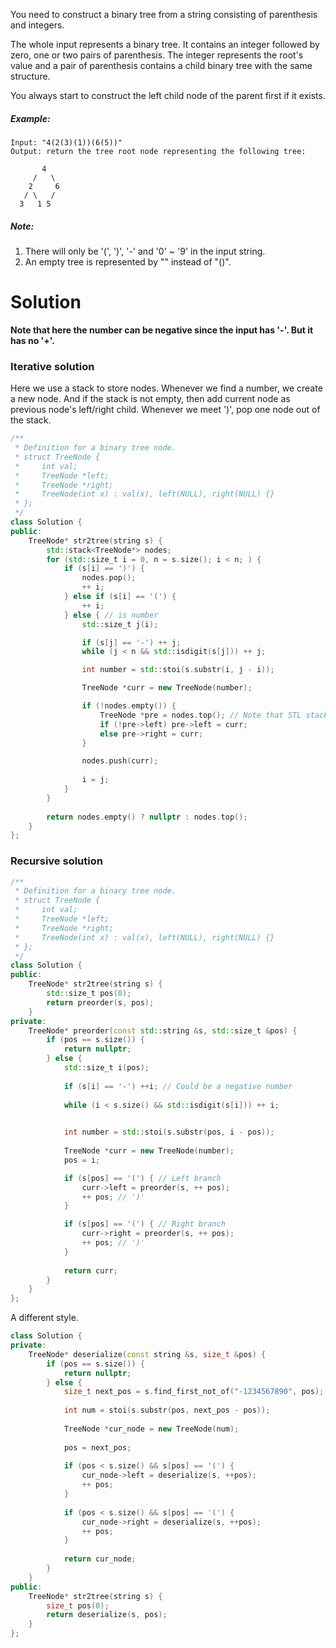 You need to construct a binary tree from a string consisting of parenthesis and integers.

The whole input represents a binary tree. It contains an integer followed by zero, one or two pairs of parenthesis. The integer represents the root's value and a pair of parenthesis contains a child binary tree with the same structure.

You always start to construct the left child node of the parent first if it exists.

##### Example:

```
Input: "4(2(3)(1))(6(5))"
Output: return the tree root node representing the following tree:

       4
     /   \
    2     6
   / \   / 
  3   1 5   
```

##### Note:

1. There will only be '(', ')', '-' and '0' ~ '9' in the input string.
2. An empty tree is represented by "" instead of "()".


# Solution

__Note that here the number can be negative since the input has '-'. But it has no '+'.__

### Iterative solution

Here we use a stack to store nodes. Whenever we find a number, we create a new node. And if the stack is not empty, then add current node as previous node's left/right child. Whenever we meet ')', pop one node out of the stack.

```cpp
/**
 * Definition for a binary tree node.
 * struct TreeNode {
 *     int val;
 *     TreeNode *left;
 *     TreeNode *right;
 *     TreeNode(int x) : val(x), left(NULL), right(NULL) {}
 * };
 */
class Solution {
public:
    TreeNode* str2tree(string s) {
        std::stack<TreeNode*> nodes;
        for (std::size_t i = 0, n = s.size(); i < n; ) {
            if (s[i] == ')') {
                nodes.pop();
                ++ i;
            } else if (s[i] == '(') {
                ++ i;
            } else { // is number
                std::size_t j(i);

                if (s[j] == '-') ++ j;
                while (j < n && std::isdigit(s[j])) ++ j;

                int number = std::stoi(s.substr(i, j - i));

                TreeNode *curr = new TreeNode(number);

                if (!nodes.empty()) {
                    TreeNode *pre = nodes.top(); // Note that STL stack top return reference
                    if (!pre->left) pre->left = curr;
                    else pre->right = curr;
                }

                nodes.push(curr);
                
                i = j;
            }
        }
        
        return nodes.empty() ? nullptr : nodes.top();
    }
};
```

### Recursive solution 


```cpp
/**
 * Definition for a binary tree node.
 * struct TreeNode {
 *     int val;
 *     TreeNode *left;
 *     TreeNode *right;
 *     TreeNode(int x) : val(x), left(NULL), right(NULL) {}
 * };
 */
class Solution {
public:
    TreeNode* str2tree(string s) {
        std::size_t pos(0);
        return preorder(s, pos);
    }
private:
    TreeNode* preorder(const std::string &s, std::size_t &pos) {
        if (pos == s.size()) {
            return nullptr;
        } else {
            std::size_t i(pos);
            
            if (s[i] == '-') ++i; // Could be a negative number
            
            while (i < s.size() && std::isdigit(s[i])) ++ i;
            

            int number = std::stoi(s.substr(pos, i - pos));
            
            TreeNode *curr = new TreeNode(number);
            pos = i;

            if (s[pos] == '(') { // Left branch
                curr->left = preorder(s, ++ pos);
                ++ pos; // ')'
            } 

            if (s[pos] == '(') { // Right branch
                curr->right = preorder(s, ++ pos);
                ++ pos; // ')'
            } 
            
            return curr;
        }
    }
};
```

A different style.

```cpp
class Solution {
private:
    TreeNode* deserialize(const string &s, size_t &pos) {
        if (pos == s.size()) {
            return nullptr;
        } else {
            size_t next_pos = s.find_first_not_of("-1234567890", pos);
            
            int num = stoi(s.substr(pos, next_pos - pos));
            
            TreeNode *cur_node = new TreeNode(num);
            
            pos = next_pos;
            
            if (pos < s.size() && s[pos] == '(') {
                cur_node->left = deserialize(s, ++pos);
                ++ pos;
            }
            
            if (pos < s.size() && s[pos] == '(') {
                cur_node->right = deserialize(s, ++pos);
                ++ pos;
            }
            
            return cur_node;
        }
    }
public:
    TreeNode* str2tree(string s) {
        size_t pos(0);
        return deserialize(s, pos);
    }
};
```

